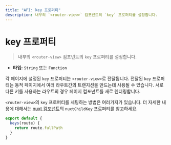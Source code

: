 ```yaml
---
title: "API: key 프로퍼티"
description: 내부의 `<router-view>` 컴포넌트의 `key` 프로퍼티를 설정합니다.
---
```


# key 프로퍼티

> 내부의 `<router-view>` 컴포넌트의 `key` 프로퍼티를 설정합니다.

- **타입:** `String` 또는 `Function`

각 페이지에 설정된 `key` 프로퍼티는 `<router-view>`로 전달됩니다. 전달된 `key` 프로퍼티는 동적 페이지에서 여러 라우트간의 트랜지션을 만드는데 사용될 수 있습니다. 서로 다른 키를 사용하는 라우트의 경우 페이지 컴포넌트를 새로 렌더링합니다.

`<router-view>`의 `key` 프로퍼티를 세팅하는 방법은 여러가지가 있습니다. 더 자세한 내용에 대해서는 [nuxt 컴포넌트](/api/components-nuxt)의 `nuxtChildKey` 프로퍼티를 참고하세요.

```js
export default {
  keys(route) {
    return route.fullPath
  }
}
```
